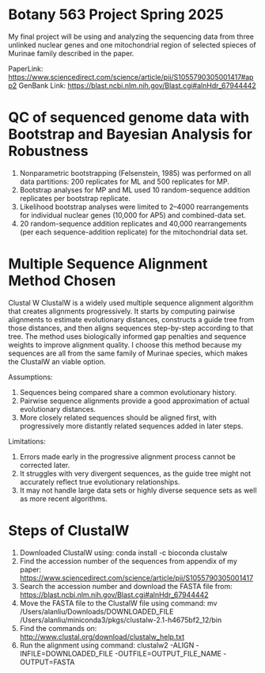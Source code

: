 # Botany 563 Project Spring 2025
My final project will be using and analyzing the sequencing data 
from three unlinked nuclear genes and one mitochondrial region of selected spieces of Murinae family described in the paper.

PaperLink: https://www.sciencedirect.com/science/article/pii/S1055790305001417#app2
GenBank Link: https://blast.ncbi.nlm.nih.gov/Blast.cgi#alnHdr_67944442



# QC of sequenced genome data with Bootstrap and Bayesian Analysis for Robustness
1. Nonparametric bootstrapping (Felsenstein, 1985) was performed on all data partitions: 200 replicates for ML and 500 replicates for MP.
2. Bootstrap analyses for MP and ML used 10 random-sequence addition replicates per bootstrap replicate.
3. Likelihood bootstrap analyses were limited to 2–4000 rearrangements for individual nuclear genes (10,000 for AP5) and combined-data set.
4. 20 random-sequence addition replicates and 40,000 rearrangements (per each sequence-addition replicate) for the mitochondrial data set.



# Multiple Sequence Alignment Method Chosen
Clustal W
ClustalW is a widely used multiple sequence alignment algorithm that creates alignments progressively. It starts by computing pairwise alignments to estimate evolutionary distances, constructs a guide tree from those distances, and then aligns sequences step-by-step according to that tree. The method uses biologically informed gap penalties and sequence weights to improve alignment quality. I choose this method because my sequences are all from the same family of Murinae species, which makes the ClustalW an viable option.

Assumptions:
1. Sequences being compared share a common evolutionary history.
2. Pairwise sequence alignments provide a good approximation of actual evolutionary distances.
3. More closely related sequences should be aligned first, with progressively more distantly related sequences added in later steps.

Limitations:
1. Errors made early in the progressive alignment process cannot be corrected later.
2. It struggles with very divergent sequences, as the guide tree might not accurately reflect true evolutionary relationships.
3. It may not handle large data sets or highly diverse sequence sets as well as more recent algorithms.



# Steps of ClustalW
1. Downloaded ClustalW using:
   conda install -c bioconda clustalw
2. Find the accession number of the sequences from appendix of my paper:     
   https://www.sciencedirect.com/science/article/pii/S1055790305001417
3. Search the accession number and download the FASTA file from:
   https://blast.ncbi.nlm.nih.gov/Blast.cgi#alnHdr_67944442
4. Move the FASTA file to the ClustalW file using command:
   mv /Users/alanliu/Downloads/DOWNLOADED_FILE /Users/alanliu/miniconda3/pkgs/clustalw-2.1-h4675bf2_12/bin
5. Find the commands on:
   http://www.clustal.org/download/clustalw_help.txt
6. Run the alignment using command:
   clustalw2 -ALIGN -INFILE=DOWNLOADED_FILE -OUTFILE=OUTPUT_FILE_NAME -OUTPUT=FASTA

